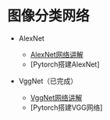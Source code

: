  # 图像分类网络  
 
 * AlexNet
    * [AlexNet网络讲解](https://blog.csdn.net/AugustMe/article/details/108488873)
    * [Pytorch搭建AlexNet]
  
  * VggNet（已完成）
    * [VggNet网络讲解](https://blog.csdn.net/AugustMe/article/details/108519132)
    * [Pytorch搭建VGG网络]  




